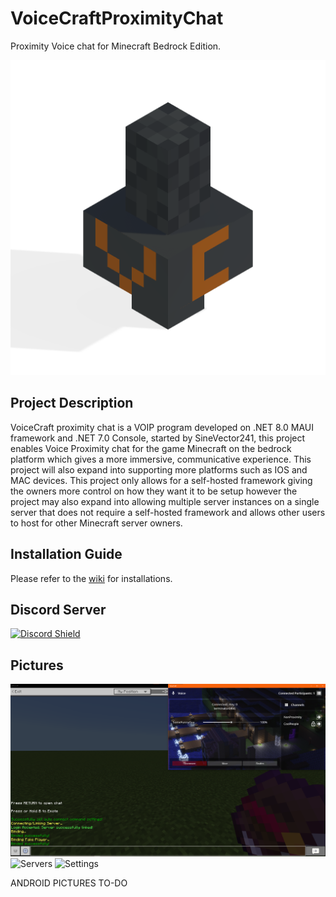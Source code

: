 # VoiceCraftProximityChat

Proximity Voice chat for Minecraft Bedrock Edition.

![VoiceCraft](./VoiceCraft.Maui/Resources/AppIcon/vc.png)

## Project Description
VoiceCraft proximity chat is a VOIP program developed on .NET 8.0 MAUI framework and .NET 7.0 Console, started by SineVector241, this project enables Voice Proximity chat for the game Minecraft on the bedrock platform which gives a more immersive, communicative experience. This project will also expand into supporting more platforms such as IOS and MAC devices. This project only allows for a self-hosted framework giving the owners more control on how they want it to be setup however the project may also expand into allowing multiple server instances on a single server that does not require a self-hosted framework and allows other users to host for other Minecraft server owners.

## Installation Guide
Please refer to the [wiki](https://github.com/SineVector241/VoiceCraft-MCBE_Proximity_Chat/wiki) for installations.

## Discord Server
[![Discord Shield](https://discordapp.com/api/guilds/847396393068265472/widget.png?style=shield)](https://discord.gg/fJGsRY5hh9)

## Pictures
![Voice](./Images/VC.png)
![Servers](./Images/Servers.png)
![Settings](./Images/Settings.png)

ANDROID PICTURES TO-DO
